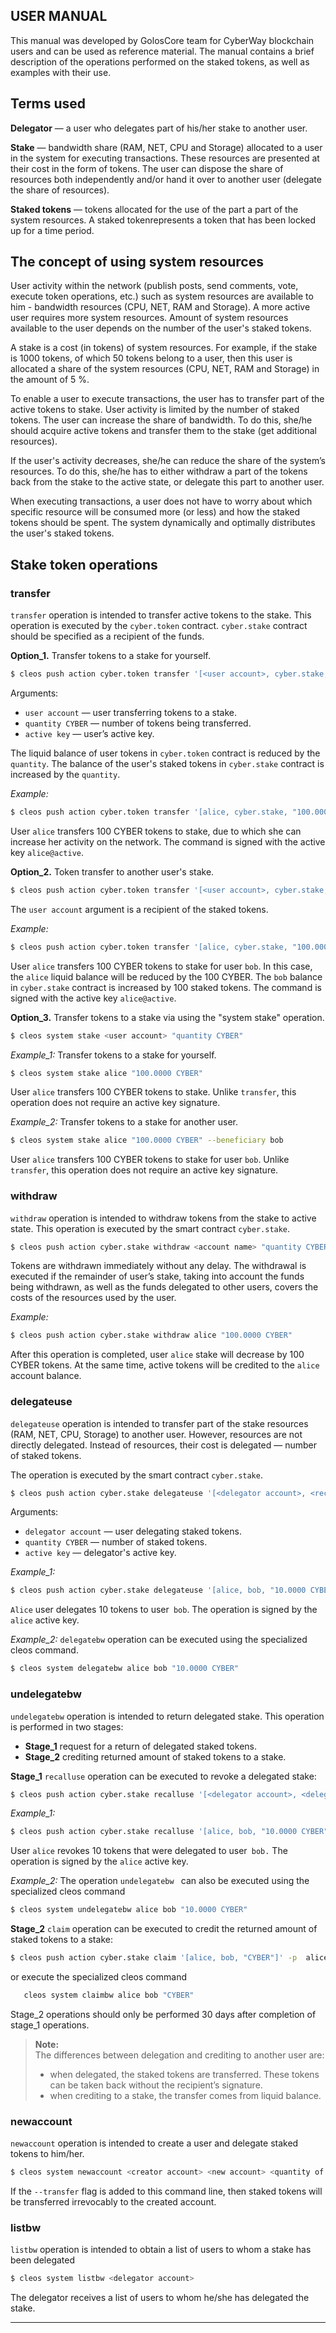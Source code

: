 
## USER MANUAL


This manual was developed by GolosCore team for CyberWay blockchain users and can be used as reference material. The manual contains a brief description of the operations performed on the staked tokens, as well as examples with their use.


## Terms used

**Delegator** — a user who delegates part of his/her stake to another user.  

**Stake** — bandwidth share (RAM, NET, CPU and Storage) allocated to a user in the system for executing transactions. These resources are presented at their cost in the form of tokens. The user can dispose the share of resources both independently and/or hand it over to another user (delegate the share of resources).  

**Staked tokens** — tokens allocated for the use of the part a part of the system resources. A staked tokenrepresents a token that has been locked up for a time period.


## The concept of using system resources

User activity within the network (publish posts, send comments, vote, execute  token operations, etc.) such as system resources are available to him - bandwidth resources (CPU, NET, RAM and Storage). A more active user requires more system resources. Amount of system resources available to the user depends on the number of the user's staked tokens. 

A stake is a cost (in tokens) of system resources. For example, if the stake is 1000 tokens, of which 50 tokens belong to a user, then this user is allocated a share of the system resources (CPU, NET, RAM and Storage) in the amount of 5 %.  

To enable a user to execute transactions, the user has to transfer part of the active tokens to stake. User activity is limited by the number of staked tokens. The user can increase the share of bandwidth. To do this, she/he should acquire active tokens and transfer them to the stake (get additional resources).  

If the user's activity decreases, she/he can reduce the share of the system’s resources. To do this, she/he has to either withdraw a part of the tokens back from the stake to the active state, or delegate this part to another user.  

When executing transactions, a user does not have to worry about which specific resource will be consumed more (or less) and how the staked tokens should be spent. The system dynamically and optimally distributes the user's staked tokens. 

## Stake token operations

### transfer 
`transfer` operation is intended to transfer active tokens to the stake. This operation is executed by the `cyber.token` contract. `cyber.stake` contract should be specified as a recipient of the funds.  

**Option_1.** Transfer tokens to a stake for yourself.  

```sh
$ cleos push action cyber.token transfer '[<user account>, cyber.stake, "quantity CYBER"]' -p <active key> 
```  
Arguments:
  * `user account` — user transferring tokens to a stake.
  * `quantity CYBER` — number of tokens being transferred.
  * `active key` — user’s active key.  

The liquid balance of user tokens in `cyber.token` contract is reduced by the `quantity`. The balance of the user's staked tokens in `cyber.stake` contract is increased by the `quantity`.  

*Example:*   
```sh
$ cleos push action cyber.token transfer '[alice, cyber.stake, "100.0000 CYBER"]' -p alice@active
```  
User `alice` transfers 100 CYBER tokens to stake, due to which she can increase her activity on the network. The command is signed with the active key `alice@active`.  

**Option_2.**  Token transfer to another user's stake.
```sh
$ cleos push action cyber.token transfer '[<user account>, cyber.stake, "quantity CYBER", <recipient account>]' -p <active key> 
```  
The `user account` argument is a recipient of the staked tokens.  

*Example:*   
```sh
$ cleos push action cyber.token transfer '[alice, cyber.stake, "100.0000 CYBER", bob]' -p alice@active
```   
User `alice` transfers 100 CYBER tokens to stake for user `bob`. In this case, the `alice` liquid balance will be reduced by the 100 CYBER. The `bob` balance in `cyber.stake` contract is increased by 100 staked tokens. The command is signed with the active key `alice@active`.
 
**Option_3.**  Transfer tokens to a stake via using the "system stake" operation.
```sh
$ cleos system stake <user account> "quantity CYBER"
```

*Example_1:*  Transfer tokens to a stake for yourself.  
```sh
$ cleos system stake alice "100.0000 CYBER"
``` 
User `alice` transfers 100 CYBER tokens to stake. Unlike `transfer`, this operation does not require an active key signature.  

*Example_2:*  Transfer tokens to a stake for another user.
```sh
$ cleos system stake alice "100.0000 CYBER" --beneficiary bob
```

User `alice` transfers 100 CYBER tokens to stake for user `bob`. Unlike `transfer`, this operation does not require an active key signature.  


### withdraw
`withdraw` operation is intended to withdraw tokens from the stake to active state. This operation is executed by the smart contract `cyber.stake`.  

```sh
$ cleos push action cyber.stake withdraw <account name> "quantity CYBER"
```
Tokens are withdrawn immediately without any delay. The withdrawal is executed if the remainder of user’s stake, taking into account the funds being withdrawn, as well as the funds delegated to other users, covers the costs of the resources used by the user.

*Example:*   
```sh
$ cleos push action cyber.stake withdraw alice "100.0000 CYBER"
```

After this operation is completed, user `alice` stake will decrease by 100 CYBER tokens. At the same time, active tokens will be credited to the `alice` account balance.  

### delegateuse
`delegateuse` operation is intended to transfer part of the stake resources (RAM, NET, CPU, Storage) to another user. However, resources are not directly delegated. Instead of resources, their cost is delegated — number of staked tokens.
 
The operation is executed by the smart contract `cyber.stake`.
```sh
$ cleos push action cyber.stake delegateuse '[<delegator account>, <recipient account>, "quantity CYBER"]' -p  <active key>
```
Arguments:  
  * `delegator account` — user delegating staked tokens.
  * `quantity CYBER` — number of staked tokens.
  * `active key` — delegator's active key.


*Example_1:*  
```sh
$ cleos push action cyber.stake delegateuse '[alice, bob, "10.0000 CYBER"]' -p  alice@active
```
`Alice` user delegates 10 tokens to user` bob`. The operation is signed by the `alice` active key.  

*Example_2:*   `delegatebw` operation can be executed using the specialized cleos command.
```sh
$ cleos system delegatebw alice bob "10.0000 CYBER"
```
### undelegatebw
`undelegatebw` operation is intended to return delegated stake. 
This operation is performed in two stages:  
  * **Stage_1** request for a return of delegated staked tokens.
  * **Stage_2** crediting returned amount of staked tokens to a stake.

**Stage_1** `recalluse` operation can be executed to revoke a delegated stake:
```sh
$ cleos push action cyber.stake recalluse '[<delegator account>, <delegated stake recipient>, "quantity CYBER"]' -p  <delegator’s active key>
```
*Example_1:*   
```sh
$ cleos push action cyber.stake recalluse '[alice, bob, "10.0000 CYBER"]' -p  alice@active
```
User `alice` revokes 10 tokens that were delegated to user` bob.` The operation is signed by the `alice` active key.  

*Example_2:* 
The operation `undelegatebw ` can also be executed using the specialized cleos command
```sh
$ cleos system undelegatebw alice bob "10.0000 CYBER"
```
**Stage_2** `claim` operation can be executed to credit the returned amount of staked tokens to a stake:  
```sh
$ cleos push action cyber.stake claim '[alice, bob, "CYBER"]' -p  alice@active
```
or execute the specialized cleos command
```sh
   cleos system claimbw alice bob "CYBER"
```  
Stage_2 operations should only be performed 30 days after completion of stage_1 operations.

> **Note:**  
> The differences between delegation and crediting to another user are:
> -  when delegated, the staked tokens are transferred. These tokens can be taken back without the recipient’s signature.
> - when crediting to a stake, the transfer comes from liquid balance.

### newaccount 
`newaccount` operation is intended to create a user and delegate staked tokens to him/her. 
```sh
$ cleos system newaccount <creator account> <new account> <quantity of staked tokens>
```
If the `--transfer` flag is added to this command line, then staked tokens will be transferred irrevocably to the created account.

### listbw 
`listbw` operation is intended to obtain a list of users to whom a stake has been delegated
```sh
$ cleos system listbw <delegator account>
```
The delegator receives a list of users to whom he/she has delegated the stake.

*****
